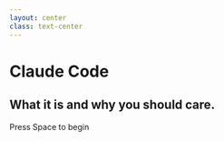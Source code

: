 ```yaml
---
layout: center
class: text-center
---
```


# Claude Code

## What it is and why you should care.

<div class="pt-12">
  <span @click="$slidev.nav.next" class="px-4 py-2 rounded cursor-pointer hover:bg-white hover:bg-opacity-10">
    Press Space to begin <carbon:arrow-right class="inline"/>
  </span>
</div>



<!--
Let's cut through the hype. You're here because you've seen AI coding demos and wondered if they actually work in production. Today we'll look at Claude Code - not as another "revolutionary" tool, but as a practical engineering instrument with clear strengths, real limitations, and specific use cases where it excels.
-->

<style>
  .text-slate-steel { color: #4C5A61; }
  .text-bone-white { color: #EAE7DC; }
  .text-fog-grey { color: #B0B3B8; }
  .border-iron-ochre { border-color: #A35E35; }
  .bg-obsidian-black { background-color: #0C0C0C; }
  .bg-ash-graphite { background-color: #2B2B2B; }
</style>
